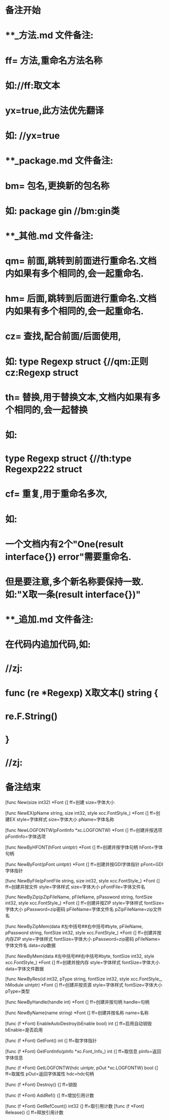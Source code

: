 # 备注开始
# **_方法.md 文件备注:
# ff= 方法,重命名方法名称
# 如://ff:取文本
#
# yx=true,此方法优先翻译
# 如: //yx=true

# **_package.md 文件备注:
# bm= 包名,更换新的包名称 
# 如: package gin //bm:gin类

# **_其他.md 文件备注:
# qm= 前面,跳转到前面进行重命名.文档内如果有多个相同的,会一起重命名.
# hm= 后面,跳转到后面进行重命名.文档内如果有多个相同的,会一起重命名.
# cz= 查找,配合前面/后面使用,
# 如: type Regexp struct {//qm:正则 cz:Regexp struct
#
# th= 替换,用于替换文本,文档内如果有多个相同的,会一起替换
# 如:
# type Regexp struct {//th:type Regexp222 struct
#
# cf= 重复,用于重命名多次,
# 如: 
# 一个文档内有2个"One(result interface{}) error"需要重命名.
# 但是要注意,多个新名称要保持一致. 如:"X取一条(result interface{})"

# **_追加.md 文件备注:
# 在代码内追加代码,如:
# //zj:
# func (re *Regexp) X取文本() string { 
# re.F.String()
# }
# //zj:
# 备注结束

[func New(size int32) *Font {]
ff=创建
size=字体大小

[func NewEX(pName string, size int32, style xcc.FontStyle_) *Font {]
ff=创建EX
style=字体样式
size=字体大小
pName=字体名称

[func NewLOGFONTW(pFontInfo *xc.LOGFONTW) *Font {]
ff=创建并按选项
pFontInfo=字体选项

[func NewByHFONT(hFont uintptr) *Font {]
ff=创建并按字体句柄
hFont=字体句柄

[func NewByFont(pFont uintptr) *Font {]
ff=创建并按GDI字体指针
pFont=GDI字体指针

[func NewByFile(pFontFile string, size int32, style xcc.FontStyle_) *Font {]
ff=创建并按文件
style=字体样式
size=字体大小
pFontFile=字体文件名

[func NewByZip(pZipFileName, pFileName, pPassword string, fontSize int32, style xcc.FontStyle_) *Font {]
ff=创建并按ZIP
style=字体样式
fontSize=字体大小
pPassword=zip密码
pFileName=字体文件名
pZipFileName=zip文件名

[func NewByZipMem(data #左中括号##右中括号#byte, pFileName, pPassword string, fontSize int32, style xcc.FontStyle_) *Font {]
ff=创建并按内存ZIP
style=字体样式
fontSize=字体大小
pPassword=zip密码
pFileName=字体文件名
data=zip数据

[func NewByMem(data #左中括号##右中括号#byte, fontSize int32, style xcc.FontStyle_) *Font {]
ff=创建并按内存
style=字体样式
fontSize=字体大小
data=字体文件数据

[func NewByRes(id int32, pType string, fontSize int32, style xcc.FontStyle_, hModule uintptr) *Font {]
ff=创建并按资源
style=字体样式
fontSize=字体大小
pType=类型

[func NewByHandle(handle int) *Font {]
ff=创建并按句柄
handle=句柄

[func NewByName(name string) *Font {]
ff=创建并按名称
name=名称

[func (f *Font) EnableAutoDestroy(bEnable bool) int {]
ff=启用自动销毁
bEnable=是否启用

[func (f *Font) GetFont() int {]
ff=取字体指针

[func (f *Font) GetFontInfo(pInfo *xc.Font_Info_) int {]
ff=取信息
pInfo=返回字体信息

[func (f *Font) GetLOGFONTW(hdc uintptr, pOut *xc.LOGFONTW) bool {]
ff=取属性
pOut=返回字体属性
hdc=hdc句柄

[func (f *Font) Destroy() {]
ff=销毁

[func (f *Font) AddRef() {]
ff=增加引用计数

[func (f *Font) GetRefCount() int32 {]
ff=取引用计数
[func (f *Font) Release() {]
ff=释放引用计数
